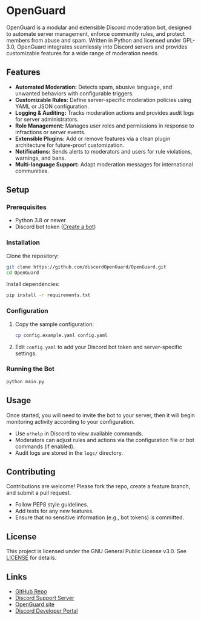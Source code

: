 # OpenGuard

OpenGuard is a modular and extensible Discord moderation bot, designed to automate server management, enforce community rules, and protect members from abuse and spam. Written in Python and licensed under GPL-3.0, OpenGuard integrates seamlessly into Discord servers and provides customizable features for a wide range of moderation needs.

## Features

- **Automated Moderation:** Detects spam, abusive language, and unwanted behaviors with configurable triggers.
- **Customizable Rules:** Define server-specific moderation policies using YAML or JSON configuration.
- **Logging & Auditing:** Tracks moderation actions and provides audit logs for server administrators.
- **Role Management:** Manages user roles and permissions in response to infractions or server events.
- **Extensible Plugins:** Add or remove features via a clean plugin architecture for future-proof customization.
- **Notifications:** Sends alerts to moderators and users for rule violations, warnings, and bans.
- **Multi-language Support:** Adapt moderation messages for international communities.

## Setup

### Prerequisites

- Python 3.8 or newer
- Discord bot token ([Create a bot](https://discord.com/developers/applications))

### Installation

Clone the repository:

```sh
git clone https://github.com/discordOpenGuard/OpenGuard.git
cd OpenGuard
```

Install dependencies:

```sh
pip install -r requirements.txt
```

### Configuration

1. Copy the sample configuration:
   ```sh
   cp config.example.yaml config.yaml
   ```
2. Edit `config.yaml` to add your Discord bot token and server-specific settings.

### Running the Bot

```sh
python main.py
```

## Usage

Once started, you will need to invite the bot to your server, then it will begin monitoring activity according to your configuration.

- Use `o!help` in Discord to view available commands.
- Moderators can adjust rules and actions via the configuration file or bot commands (if enabled).
- Audit logs are stored in the `logs/` directory.

## Contributing

Contributions are welcome! Please fork the repo, create a feature branch, and submit a pull request.

- Follow PEP8 style guidelines.
- Add tests for any new features.
- Ensure that no sensitive information (e.g., bot tokens) is committed.

## License

This project is licensed under the GNU General Public License v3.0. See [LICENSE](LICENSE) for details.

## Links

- [GitHub Repo](https://github.com/discordaimod/openguard)
- [Discord Support Server](https://discord.gg/SBCzKepBWF)
- [OpenGuard site](https://openguard.lol)
- [Discord Developer Portal](https://discord.com/developers/applications)
